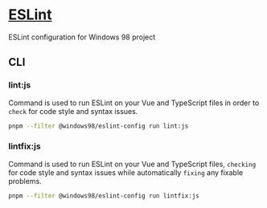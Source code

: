 # [ESLint](https://eslint.org)

ESLint configuration for Windows 98 project

## CLI

### lint:js

Command is used to run ESLint on your Vue and TypeScript files in order to `check` for code style and syntax issues.

```bash
pnpm --filter @windows98/eslint-config run lint:js
```

### lintfix:js

Command is used to run ESLint on your Vue and TypeScript files, `checking` for code style and syntax issues while automatically `fixing` any fixable problems.

```bash
pnpm --filter @windows98/eslint-config run lintfix:js
```
